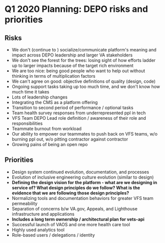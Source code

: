 # Q1 2020 Planning: DEPO risks and priorities

## Risks
- We don't (continue to ) socialize/communicate platform's meaning and impact across DEPO leadership and larger VA stakeholders
- We don't see the forest for the trees: losing sight of how efforts ladder up to larger impacts because of the target rich environment
- We are too nice: being good people who want to help out without thinking in terms of multiplication factors
- We can't agree on good: objective definitions of quality (design, code)
- Ongoing support tasks taking up too much time, and we don't know how much time it takes
- Lots of leadership changes
- Integrating the CMS as a platform offering
- Transition to second period of performance / optional tasks
- Team health survey responses from underrepresented ppl in tech
- VFS Team DEPO Lead role definition / awareness of their role and responsibilities
- Teammate burnout from workload
- Our ability to empower our teammates to push back on VFS teams, w/o burning ppl out, w/o pitting contractor against contractor
- Growing pains of being an open repo

## Priorities
- Design system continued evolution, documentation, and processes
- Evolution of inclusive engineering culture evolution (similar to design)
- **Defining the design vision for the platform - what are we designing in service of? What design principles do we follow? What is the evidence that we are following those design principles?**
- Normalizing tools and documentation behaviors for greater VFS team permeability
- Separation of concerns b/w VA.gov, Appeals, and Lighthouse infrastructure and applications
- **Includes a long term ownership / architectural plan for vets-api**
- Successful launch of VAOS and one more health care tool
- Highly used analytics tool
- Role-based users / delegations / identity
